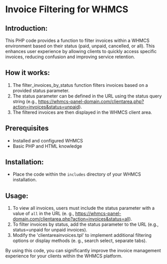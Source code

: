 # Invoice Filtering for WHMCS

## Introduction:

This PHP code provides a function to filter invoices within a WHMCS environment based on their status (paid, unpaid, cancelled, or all). This enhances user experience by allowing clients to quickly access specific invoices, reducing confusion and improving service retention.

## How it works:

1. The filter_invoices_by_status function filters invoices based on a provided status parameter.
2. The status parameter can be defined in the URL using the status query string (e.g., https://whmcs-panel-domain.com/clientarea.php?action=invoices&status=unpaid).
3. The filtered invoices are then displayed in the WHMCS client area.

## Prerequisites

* Installed and configured WHMCS
* Basic PHP and HTML knowledge

## Installation:

* Place the code within the `includes` directory of your WHMCS installation.

## Usage:

1. To view all invoices, users must include the status parameter with a value of `all` in the URL (e.
g., https://whmcs-panel-domain.com/clientarea.php?action=invoices&status=all).
2. To filter invoices by status, add the status parameter to the URL (e.g., status=unpaid for unpaid invoices).
3. Modify the 'clientareainvoices.tpl' to implement additional filtering options or display methods (e.
g., search select, separate tabs).

By using this code, you can significantly improve the invoice management experience for your clients within the WHMCS platform.